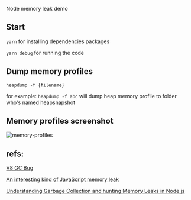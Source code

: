 Node memory leak demo

## Start
```yarn``` for installing dependencies packages

```yarn debug``` for running the code


## Dump memory profiles

```heapdump -f {filename}```

for example:
```heapdump -f abc``` will dump heap memory profile to folder who's named heapsnapshot

## Memory profiles screenshot
![memory-profiles](./memory-profiles.png)

## refs:

[V8 GC Bug](https://bugs.chromium.org/p/chromium/issues/detail?id=315190)

[An interesting kind of JavaScript memory leak](https://blog.meteor.com/an-interesting-kind-of-javascript-memory-leak-8b47d2e7f156)

[Understanding Garbage Collection and hunting Memory Leaks in Node.js](https://www.dynatrace.com/news/blog/understanding-garbage-collection-and-hunting-memory-leaks-in-node-js/)

